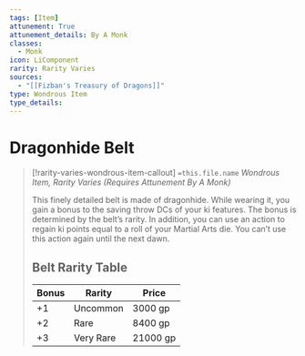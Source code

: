 ```yaml
---
tags: [Item]
attunement: True
attunement_details: By A Monk
classes:
  - Monk
icon: LiComponent
rarity: Rarity Varies
sources:
  - "[[Fizban's Treasury of Dragons]]"
type: Wondrous Item
type_details: 
---
```

# Dragonhide Belt
>[!rarity-varies-wondrous-item-callout] `=this.file.name`
>*Wondrous Item, Rarity Varies (Requires Attunement By A Monk)*
>
>This finely detailed belt is made of dragonhide. While wearing it, you gain a bonus to the saving throw DCs of your ki features. The bonus is determined by the belt’s rarity. In addition, you can use an action to regain ki points equal to a roll of your Martial Arts die. You can’t use this action again until the next dawn.
>
>## Belt Rarity Table
>|Bonus|Rarity|Price|
>|---|---|---|
>|+1|Uncommon|3000 gp|
>|+2|Rare|8400 gp|
>|+3|Very Rare|21000 gp|

